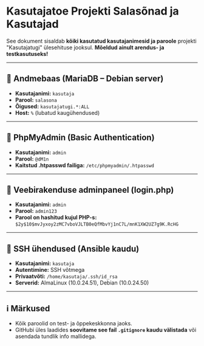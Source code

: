 # Kasutajatoe Projekti Salasõnad ja Kasutajad

See dokument sisaldab **kõiki kasutatud kasutajanimesid ja paroole** projekti "Kasutajatugi" ülesehituse jooksul. **Mõeldud ainult arendus- ja testkasutuseks!**

---

## 🔐 Andmebaas (MariaDB – Debian server)
- **Kasutajanimi:** `kasutaja`
- **Parool:** `salasona`
- **Õigused:** `kasutajatugi.*:ALL`
- **Host:** `%` (lubatud kaugühendused)

---

## 🔐 PhpMyAdmin (Basic Authentication)
- **Kasutajanimi:** `admin`
- **Parool:** `@dM1n`
- **Kaitstud .htpasswd failiga:** `/etc/phpmyadmin/.htpasswd`

---

## 🔐 Veebirakenduse adminpaneel (login.php)
- **Kasutajanimi:** `admin`
- **Parool:** `admin123`
- **Parool on hashitud kujul PHP-s:**  
  `$2y$10$mvJyxoy2zMC7vboVJLTB0eQfMbvYj1nC7L/mnK1XW2UZ7g9K.RcHG`

---

## 🔐 SSH ühendused (Ansible kaudu)
- **Kasutajanimi:** `kasutaja`
- **Autentimine:** SSH võtmega
- **Privaatvõti:** `/home/kasutaja/.ssh/id_rsa`
- **Serverid:** AlmaLinux (10.0.24.51), Debian (10.0.24.50)

---

## ℹ️ Märkused
- Kõik paroolid on test- ja õppekeskkonna jaoks.  
- GitHubi üles laadides **soovitame see fail `.gitignore` kaudu välistada** või asendada tundlik info mallidega.

